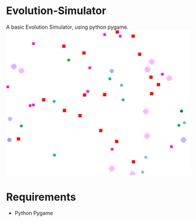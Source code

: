 # Evolution-Simulator
A basic Evolution Simulator, using python pygame.
![](EVO_SIM/Image.png)

# Requirements
 - Python Pygame
